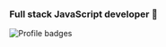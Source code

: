 ### **Full stack JavaScript developer** 👋
![Profile badges](https://www.codewars.com/users/GabriellaMar/badges/small)


